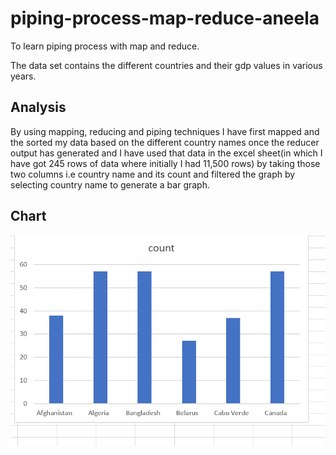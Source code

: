 # piping-process-map-reduce-aneela
To learn piping process with map and reduce.

The data set contains the different countries and their gdp values in various years.
## Analysis

By using mapping, reducing and piping techniques I have first mapped and the sorted my data based on the different country names once the reducer output has generated and I have used that data in the excel sheet(in which I have got 245 rows of data where initially I had 11,500 rows) by taking those two columns i.e country name and its count and filtered the graph by selecting country name to generate a bar graph.

## Chart


![myChart](https://github.com/aneela123/piping-process-map-reduce-aneela/blob/main/Capture.PNG)
